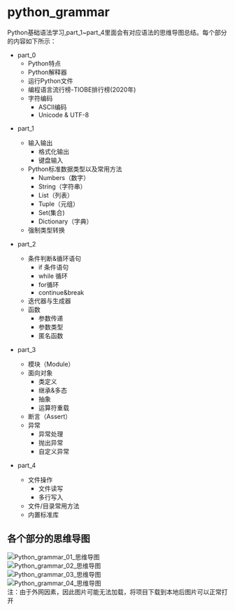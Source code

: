 # python_grammar
Python基础语法学习,part_1~part_4里面会有对应语法的思维导图总结。每个部分的内容如下所示：<br>
+ part_0
    - Python特点
    - Python解释器
    - 运行Python文件
    - 编程语言流行榜-TIOBE排行榜(2020年)
    - 字符编码
        - ASCII编码
        - Unicode & UTF-8
* part_1
    - 输入输出
        - 格式化输出
        - 键盘输入
    - Python标准数据类型以及常用方法
        - Numbers（数字） 
        - String（字符串） 
        - List（列表） 
        - Tuple（元组） 
        - Set(集合) 
        - Dictionary（字典）
    - 强制类型转换

* part_2
    - 条件判断&循环语句
        - if 条件语句
        - while 循环
        - for循环
        - continue&break
    - 迭代器与生成器
    - 函数
        - 参数传递
        - 参数类型
        - 匿名函数

* part_3
    - 模块（Module）
    - 面向对象
        - 类定义
        - 继承&多态
        - 抽象
        - 运算符重载
    - 断言（Assert）
    - 异常
        - 异常处理
        - 抛出异常
        - 自定义异常
        
* part_4
    - 文件操作
        - 文件读写
        - 多行写入
    - 文件/目录常用方法
    - 内置标准库

## 各个部分的思维导图
![Python_grammar_01_思维导图](https://github.com/whyAndBetter/python_grammar/blob/main/part_1/Python_grammar_01_思维导图.jpg) <br>
![Python_grammar_02_思维导图](https://github.com/whyAndBetter/python_grammar/blob/main/part_2/Python_grammar_02_思维导图.jpg) <br>
![Python_grammar_03_思维导图](https://github.com/whyAndBetter/python_grammar/blob/main/part_3/python_grammar_03_思维导图.jpg) <br>
![Python_grammar_04_思维导图](https://github.com/whyAndBetter/python_grammar/blob/main/part_4/python_grammar_04_思维导图.jpg) <br>
注：由于外网因素，因此图片可能无法加载，将项目下载到本地后图片可以正常打开
